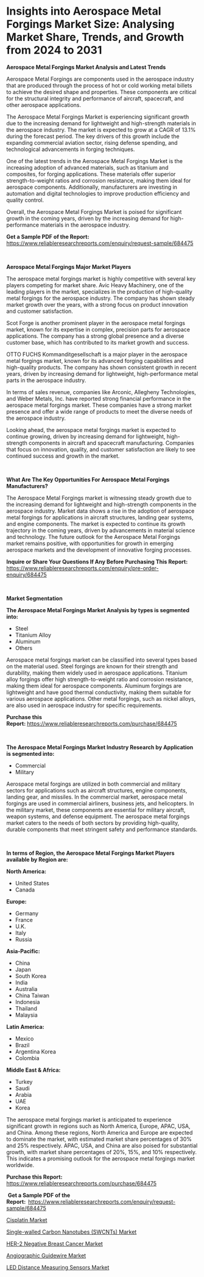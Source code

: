 <p><h1>Insights into Aerospace Metal Forgings Market Size: Analysing Market Share, Trends, and Growth from 2024 to 2031</h1></p><p><strong>Aerospace Metal Forgings Market Analysis and Latest Trends</strong></p>
<p><p>Aerospace Metal Forgings are components used in the aerospace industry that are produced through the process of hot or cold working metal billets to achieve the desired shape and properties. These components are critical for the structural integrity and performance of aircraft, spacecraft, and other aerospace applications.</p><p>The Aerospace Metal Forgings Market is experiencing significant growth due to the increasing demand for lightweight and high-strength materials in the aerospace industry. The market is expected to grow at a CAGR of 13.1% during the forecast period. The key drivers of this growth include the expanding commercial aviation sector, rising defense spending, and technological advancements in forging techniques.</p><p>One of the latest trends in the Aerospace Metal Forgings Market is the increasing adoption of advanced materials, such as titanium and composites, for forging applications. These materials offer superior strength-to-weight ratios and corrosion resistance, making them ideal for aerospace components. Additionally, manufacturers are investing in automation and digital technologies to improve production efficiency and quality control.</p><p>Overall, the Aerospace Metal Forgings Market is poised for significant growth in the coming years, driven by the increasing demand for high-performance materials in the aerospace industry.</p></p>
<p><strong>Get a Sample PDF of the Report:&nbsp;</strong> <a href="https://www.reliableresearchreports.com/enquiry/request-sample/684475">https://www.reliableresearchreports.com/enquiry/request-sample/684475</a></p>
<p>&nbsp;</p>
<p><strong>Aerospace Metal Forgings Major Market Players</strong></p>
<p><p>The aerospace metal forgings market is highly competitive with several key players competing for market share. Avic Heavy Machinery, one of the leading players in the market, specializes in the production of high-quality metal forgings for the aerospace industry. The company has shown steady market growth over the years, with a strong focus on product innovation and customer satisfaction.</p><p>Scot Forge is another prominent player in the aerospace metal forgings market, known for its expertise in complex, precision parts for aerospace applications. The company has a strong global presence and a diverse customer base, which has contributed to its market growth and success.</p><p>OTTO FUCHS Kommanditgesellschaft is a major player in the aerospace metal forgings market, known for its advanced forging capabilities and high-quality products. The company has shown consistent growth in recent years, driven by increasing demand for lightweight, high-performance metal parts in the aerospace industry.</p><p>In terms of sales revenue, companies like Arconic, Allegheny Technologies, and Weber Metals, Inc. have reported strong financial performance in the aerospace metal forgings market. These companies have a strong market presence and offer a wide range of products to meet the diverse needs of the aerospace industry.</p><p>Looking ahead, the aerospace metal forgings market is expected to continue growing, driven by increasing demand for lightweight, high-strength components in aircraft and spacecraft manufacturing. Companies that focus on innovation, quality, and customer satisfaction are likely to see continued success and growth in the market.</p></p>
<p>&nbsp;</p>
<p><strong>What Are The Key Opportunities For Aerospace Metal Forgings Manufacturers?</strong></p>
<p><p>The Aerospace Metal Forgings market is witnessing steady growth due to the increasing demand for lightweight and high-strength components in the aerospace industry. Market data shows a rise in the adoption of aerospace metal forgings for applications in aircraft structures, landing gear systems, and engine components. The market is expected to continue its growth trajectory in the coming years, driven by advancements in material science and technology. The future outlook for the Aerospace Metal Forgings market remains positive, with opportunities for growth in emerging aerospace markets and the development of innovative forging processes.</p></p>
<p><strong>Inquire or Share Your Questions If Any Before Purchasing This Report:</strong> <a href="https://www.reliableresearchreports.com/enquiry/pre-order-enquiry/684475">https://www.reliableresearchreports.com/enquiry/pre-order-enquiry/684475</a></p>
<p>&nbsp;</p>
<p><strong>Market Segmentation</strong></p>
<p><strong>The Aerospace Metal Forgings Market Analysis by types is segmented into:</strong></p>
<p><ul><li>Steel</li><li>Titanium Alloy</li><li>Aluminum</li><li>Others</li></ul></p>
<p><p>Aerospace metal forgings market can be classified into several types based on the material used. Steel forgings are known for their strength and durability, making them widely used in aerospace applications. Titanium alloy forgings offer high strength-to-weight ratio and corrosion resistance, making them ideal for aerospace components. Aluminum forgings are lightweight and have good thermal conductivity, making them suitable for various aerospace applications. Other metal forgings, such as nickel alloys, are also used in aerospace industry for specific requirements.</p></p>
<p><strong>Purchase this Report:&nbsp;</strong><a href="https://www.reliableresearchreports.com/purchase/684475">https://www.reliableresearchreports.com/purchase/684475</a></p>
<p>&nbsp;</p>
<p><strong>The Aerospace Metal Forgings Market Industry Research by Application is segmented into:</strong></p>
<p><ul><li>Commercial</li><li>Military</li></ul></p>
<p><p>Aerospace metal forgings are utilized in both commercial and military sectors for applications such as aircraft structures, engine components, landing gear, and missiles. In the commercial market, aerospace metal forgings are used in commercial airliners, business jets, and helicopters. In the military market, these components are essential for military aircraft, weapon systems, and defense equipment. The aerospace metal forgings market caters to the needs of both sectors by providing high-quality, durable components that meet stringent safety and performance standards.</p></p>
<p>&nbsp;</p>
<p><strong>In terms of Region, the Aerospace Metal Forgings Market Players available by Region are:</strong></p>
<p>
    <p> <strong> North America: </strong>
        <ul>
            <li>United States</li>
            <li>Canada</li>
        </ul>
        </p> 
    <p> <strong> Europe: </strong>
        <ul>
            <li>Germany</li>
            <li>France</li>
            <li>U.K.</li>
            <li>Italy</li>
            <li>Russia</li>
        </ul>
        </p> 
    <p> <strong> Asia-Pacific: </strong>
        <ul>
            <li>China</li>
            <li>Japan</li>
            <li>South Korea</li>
            <li>India</li>
            <li>Australia</li>
            <li>China Taiwan</li>
            <li>Indonesia</li>
            <li>Thailand</li>
            <li>Malaysia</li>
        </ul>
        </p> 
    <p> <strong> Latin America: </strong>
        <ul>
            <li>Mexico</li>
            <li>Brazil</li>
            <li>Argentina Korea</li>
            <li>Colombia</li>
        </ul>
        </p> 
    <p> <strong> Middle East & Africa: </strong>
        <ul>
            <li>Turkey</li>
            <li>Saudi</li>
            <li>Arabia</li>
            <li>UAE</li>
            <li>Korea</li>
        </ul>
    </p>
    </p>
<p><p>The aerospace metal forgings market is anticipated to experience significant growth in regions such as North America, Europe, APAC, USA, and China. Among these regions, North America and Europe are expected to dominate the market, with estimated market share percentages of 30% and 25% respectively. APAC, USA, and China are also poised for substantial growth, with market share percentages of 20%, 15%, and 10% respectively. This indicates a promising outlook for the aerospace metal forgings market worldwide.</p></p>
<p><strong>Purchase this Report: </strong><a href="https://www.reliableresearchreports.com/purchase/684475">https://www.reliableresearchreports.com/purchase/684475</a></p>
<p>&nbsp;<strong>Get a Sample PDF of the Report:&nbsp;&nbsp;</strong><a href="https://www.reliableresearchreports.com/enquiry/request-sample/684475">https://www.reliableresearchreports.com/enquiry/request-sample/684475</a></p>
<p><strong></strong></p>
<p><p><a href="https://issuu.com/reportprime-2/docs/cisplatin-market-size-2030.pptx">Cisplatin Market</a></p><p><a href="https://frill-swim-3cd.notion.site/Single-walled-Carbon-Nanotubes-SWCNTs-Market-Challenges-Opportunities-and-Growth-Drivers-and-Ma-d99bc17ecc5c466f87c41287c9ac0674">Single-walled Carbon Nanotubes (SWCNTs) Market</a></p><p><a href="https://issuu.com/reportprime-2/docs/her-2-negative-breast-cancer-market-size-2030.pptx">HER-2 Negative Breast Cancer Market</a></p><p><a href="https://github.com/jj19131/Market-Research-Report-List-1/blob/main/angiographic-guidewire-market.md">Angiographic Guidewire Market</a></p><p><a href="https://view.publitas.com/reportprime-1/led-distance-measuring-sensors-market-research-report-provides-critical-insights-that-can-help-shape-business-development-and-investment-strategies/">LED Distance Measuring Sensors Market</a></p></p>